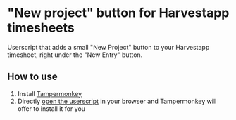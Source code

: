 # "New project" button for Harvestapp timesheets
Userscript that adds a small "New Project" button to your Harvestapp timesheet, right under the "New Entry" button.

## How to use
1. Install [Tampermonkey](http://www.tampermonkey.net/)
2. Directly [open the userscript](https://github.com/aeno/harvestapp-new-project-btn/raw/master/harvest_newproject.user.js) in your browser and Tampermonkey will offer to install it for you
